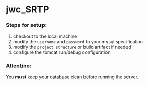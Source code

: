 # jwc_SRTP

### Steps for setup:

1. checkout to the local machine
2. modify the `username` and `password` to your mysql specification
3. modify the `project structure` or build artifact if needed
4. configure the tomcat run/debug configuration

### Attentino:

You **must** keep your database clean before running the server.